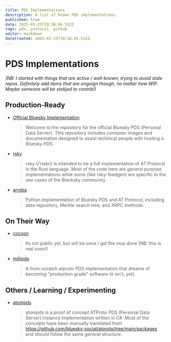 ```yaml
---
title: PDS Implementations
description: A list of known PDS implementations.
published: true
date: 2025-03-25T19:38:04.512Z
tags: pds, protocol, github
editor: markdown
dateCreated: 2025-03-25T19:38:04.512Z
---
```


# PDS Implementations

*(NB: I started with things that are active / well-known, trying to avoid stale repos. Definitely add items that are ongoign though, no matter how WIP. Maybe someone will be stokjed to contrib!)*


## Production-Ready

- [Official Bluesky Implementation](https://github.com/bluesky-social/pds)
  > Welcome to the repository for the official Bluesky PDS (Personal Data Server). This repository includes container images and documentation designed to assist technical people with hosting a Bluesky PDS.
- [rsky](https://github.com/blacksky-algorithms/rsky)
  > rsky (/ˈrɪski/) is intended to be a full implementation of AT Protocol in the Rust language. Most of the code here are general purpose implementations while some (like rsky-feedgen) are specific to the use cases of the Blacksky community.
- [arroba](https://github.com/snarfed/arroba)
  > Python implementation of Bluesky PDS and AT Protocol, including data repository, Merkle search tree, and XRPC methods.


## On Their Way 

- [cocoon](https://github.com/haileyok/cocoon)
  > Its not public yet, but will be once I get the mvp done (NB: this is real soon!)
- [millipds](https://github.com/DavidBuchanan314/millipds)
  > A from-scratch atproto PDS implementation that dreams of becoming "production grade" software (it isn't, yet).


## Others / Learning / Experimenting

- [atompds](https://github.com/PassiveModding/atompds)
  > atompds is a proof of concept ATProto PDS (Personal Data Server) instance implementation written in C#. Most of the concepts have been manually translated from https://github.com/bluesky-social/atproto/tree/main/packages and should follow the same general structure.
